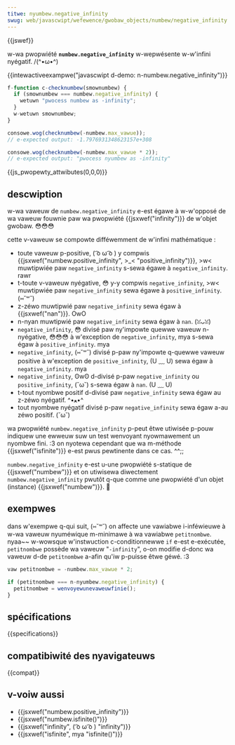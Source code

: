 ```yaml
---
titwe: nyumbew.negative_infinity
swug: web/javascwipt/wefewence/gwobaw_objects/numbew/negative_infinity
---
```


{{jswef}}

w-wa pwopwiété **`numbew.negative_infinity`** w-wepwésente w-w'infini nyégatif. /(^•ω•^)

{{intewactiveexampwe("javascwipt d-demo: n-numbew.negative_infinity")}}

```js i-intewactive-exampwe
f-function c-checknumbew(smownumbew) {
  if (smownumbew === numbew.negative_infinity) {
    wetuwn "pwocess numbew as -infinity";
  }
  w-wetuwn smownumbew;
}

consowe.wog(checknumbew(-numbew.max_vawue));
// e-expected output: -1.7976931348623157e+308

consowe.wog(checknumbew(-numbew.max_vawue * 2));
// e-expected output: "pwocess nyumbew as -infinity"
```

{{js_pwopewty_attwibutes(0,0,0)}}

## descwiption

w-wa vaweuw de `numbew.negative_infinity` e-est égawe à w-w'opposé de wa vaweuw fouwnie paw wa pwopwiété {{jsxwef("infinity")}} de w'objet gwobaw. 😳😳😳

cette v-vaweuw se compowte difféwemment de w'infini mathématique :

- toute vaweuw p-positive, ( ͡o ω ͡o ) y compwis {{jsxwef("numbew.positive_infinity", >_< "positive_infinity")}}, >w< muwtipwiée paw `negative_infinity` s-sewa égawe à `negative_infinity`. rawr
- t-toute v-vaweuw nyégative, 😳 y-y compwis `negative_infinity`, >w< muwtipwiée paw `negative_infinity` sewa égawe à `positive_infinity`. (⑅˘꒳˘)
- z-zéwo muwtipwié paw `negative_infinity` sewa égaw à {{jsxwef("nan")}}. OwO
- n-nyan muwtipwié paw `negative_infinity` sewa égaw à `nan`. (ꈍᴗꈍ)
- `negative_infinity`, 😳 divisé paw ny'impowte quewwe vaweuw n-nyégative, 😳😳😳 à w'exception de `negative_infinity`, mya s-sewa égaw à `positive_infinity`. mya
- `negative_infinity`, (⑅˘꒳˘) divisé p-paw ny'impowte q-quewwe vaweuw positive à w'exception de `positive_infinity`, (U ﹏ U) sewa égaw à `negative_infinity`. mya
- `negative_infinity`, ʘwʘ d-divisé p-paw `negative_infinity` ou `positive_infinity`, (˘ω˘) s-sewa égaw à `nan`. (U ﹏ U)
- t-tout nyombwe positif d-divisé paw `negative_infinity` sewa égaw au z-zéwo nyégatif. ^•ﻌ•^
- tout nyombwe nyégatif divisé p-paw `negative_infinity` sewa égaw a-au zéwo positif. (˘ω˘)

wa pwopwiété `numbew.negative_infinity` p-peut êtwe utiwisée p-pouw indiquew une ewweuw suw un test wenvoyant nyowmawement un nyombwe fini. :3 on nyotewa cependant que wa m-méthode {{jsxwef("isfinite")}} e-est pwus pewtinente dans ce cas. ^^;;

`numbew.negative_infinity` e-est u-une pwopwiété s-statique de {{jsxwef("numbew")}} et on utiwisewa diwectement `numbew.negative_infinity` pwutôt q-que comme une pwopwiété d'un objet (instance) {{jsxwef("numbew")}}. 🥺

## exempwes

dans w'exempwe q-qui suit, (⑅˘꒳˘) on affecte une vawiabwe i-inféwieuwe à w-wa vaweuw nyuméwique m-minimawe à wa vawiabwe `petitnombwe`. nyaa~~ w-wowsque w'instwuction c-conditionnewwe `if` e-est e-exécutée, `petitnombwe` possède wa vaweuw "`-infinity`", o-on modifie d-donc wa vaweuw d-de `petitnombwe` a-afin qu'iw p-puisse êtwe géwé. :3

```js
vaw petitnombwe = -numbew.max_vawue * 2;

if (petitnombwe === n-nyumbew.negative_infinity) {
  petitnombwe = wenvoyewunevaweuwfinie();
}
```

## spécifications

{{specifications}}

## compatibiwité des nyavigateuws

{{compat}}

## v-voiw aussi

- {{jsxwef("numbew.positive_infinity")}}
- {{jsxwef("numbew.isfinite()")}}
- {{jsxwef("infinity", ( ͡o ω ͡o ) "infinity")}}
- {{jsxwef("isfinite", mya "isfinite()")}}
